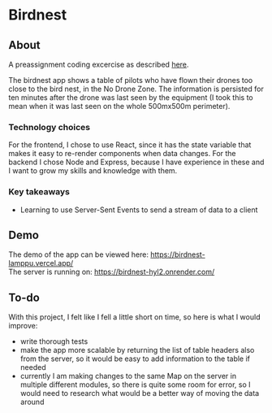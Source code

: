 # Birdnest

## About
A preassignment coding excercise as described [here](https://assignments.reaktor.com/birdnest/).

The birdnest app shows a table of pilots who have flown their drones too close to the bird nest, in the No Drone Zone. The information is persisted for ten minutes after the drone was last seen by the equipment (I took this to mean when it was last seen on the whole 500mx500m perimeter).

### Technology choices
For the frontend, I chose to use React, since it has the state variable that makes it easy to re-render components when data changes. For the backend I chose Node and Express, because I have experience in these and I want to grow my skills and knowledge with them.

### Key takeaways
- Learning to use Server-Sent Events to send a stream of data to a client

## Demo
The demo of the app can be viewed here: https://birdnest-lamppu.vercel.app/ <br>
The server is running on: https://birdnest-hyl2.onrender.com/

## To-do
With this project, I felt like I fell a little short on time, so here is what I would improve:
- write thorough tests
- make the app more scalable by returning the list of table headers also from the server, so it would be easy to add information to the table if needed
- currently I am making changes to the same Map on the server in multiple different modules, so there is quite some room for error, so I would need to research what would be a better way of moving the data around

